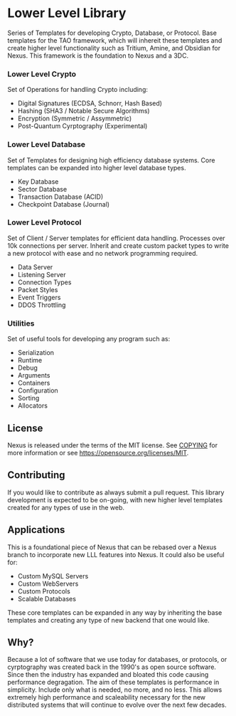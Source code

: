 # Lower Level Library

Series of Templates for developing Crypto, Database, or Protocol. Base templates for the TAO framework, which will inhereit these templates and create higher level functionality such as Tritium, Amine, and Obsidian for Nexus. This framework is the foundation to Nexus and a 3DC. 


### Lower Level Crypto

Set of Operations for handling Crypto including:

* Digital Signatures (ECDSA, Schnorr, Hash Based)
* Hashing (SHA3 / Notable Secure Algorithms)
* Encryption (Symmetric / Assymmetric)
* Post-Quantum Cyrptography (Experimental)


### Lower Level Database

Set of Templates for designing high efficiency database systems. Core templates can be expanded into higher level database types.

* Key Database
* Sector Database
* Transaction Database (ACID)
* Checkpoint Database (Journal)

### Lower Level Protocol

Set of Client / Server templates for efficient data handling. Processes over 10k connections per server. Inherit and create custom packet types to write a new protocol with ease and no network programming required.

* Data Server
* Listening Server
* Connection Types
* Packet Styles
* Event Triggers
* DDOS Throttling


### Utilities

Set of useful tools for developing any program such as:

* Serialization
* Runtime
* Debug
* Arguments
* Containers
* Configuration
* Sorting
* Allocators


## License

Nexus is released under the terms of the MIT license. See [COPYING](COPYING.MD) for more
information or see https://opensource.org/licenses/MIT.


## Contributing
If you would like to contribute as always submit a pull request. This library development is expected to be on-going, with new higher level templates created for any types of use in the web.


## Applications
This is a foundational piece of Nexus that can be rebased over a Nexus branch to incorporate new LLL features into Nexus. It could also be useful for:

* Custom MySQL Servers
* Custom WebServers
* Custom Protocols
* Scalable Databases

These core templates can be expanded in any way by inheriting the base templates and creating any type of new backend that one would like.


## Why?
Because a lot of software that we use today for databases, or protocols, or cyrptography was created back in the 1990's as open source software. Since then the industry has expanded and bloated this code causing performance degragation. The aim of these templates is performance in simplicity. Include only what is needed, no more, and no less. This allows extremely high performance and scaleability necessary for the new distributed systems that will continue to evolve over the next few decades.
